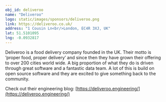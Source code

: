 ```yaml
---
obj_id: deliveroo
name: "Deliveroo"
logo: static/images/sponsors/deliveroo.png
link: https://deliveroo.co.uk/
address: "1 Cousin Ln<br/>London, EC4R 3XJ, UK"
lat: 51.5101095
lng: -0.0932817
---
```


Deliveroo is a food delivery company founded in the UK. Their motto is ‘proper food, proper delivery’
and since then they have grown their offering to over 200 cities world wide. A big proportion of what
they do is driven through great software and a fantastic data team. A lot of this is build on open source
software and they are excited to give something back to the community.

Check out their engineering blog: [https://deliveroo.engineering/](https://deliveroo.engineering/)
